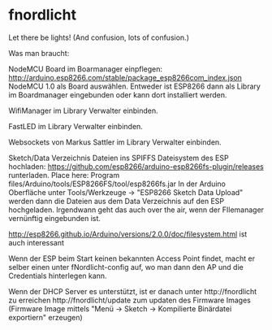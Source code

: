 # fnordlicht
Let there be lights! (And confusion, lots of confusion.)

Was man braucht:

NodeMCU Board im Boarmanager einpflegen:
http://arduino.esp8266.com/stable/package_esp8266com_index.json
NodeMCU 1.0 als Board auswählen.
Entweder ist ESP8266 dann als Library im Boardmanager eingebunden oder kann dort installiert werden.

WifiManager im Library Verwalter einbinden.
 
FastLED im Library Verwalter einbinden.

Websockets von Markus Sattler im Library Verwalter einbinden.


Sketch/Data Verzeichnis Dateien ins SPIFFS Dateisystem des ESP hochladen:
https://github.com/esp8266/arduino-esp8266fs-plugin/releases runterladen.
Place here: Program files/Arduino/tools/ESP8266FS/tool/esp8266fs.jar
In der Arduino Oberfläche unter Tools/Werkzeuge -> "ESP8266 Sketch Data Upload" werden dann die Dateien aus dem Data Verzeichnis auf den ESP hochgeladen. Irgendwann geht das auch over the air, wenn der FIlemanager vernünftig eingebunden ist.

http://esp8266.github.io/Arduino/versions/2.0.0/doc/filesystem.html ist auch interessant

Wenn der ESP beim Start keinen bekannten Access Point findet, macht er selber einen unter fNordlicht-config auf, wo man dann den AP und die Credentials hinterlegen kann.

Wenn der DHCP Server es unterstützt, ist er danach unter http://fnordlicht zu erreichen
http://fnordlicht/update zum updaten des Firmware Images (Firmware Image mittels "Menü -> Sketch -> Kompilierte Binärdatei exportiern" erzeugen)


